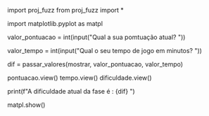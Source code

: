import proj_fuzz
from proj_fuzz import *

import matplotlib.pyplot as matpl


valor_pontuacao = int(input("Qual a sua pomtuação atual? "))

valor_tempo = int(input("Qual o seu tempo de jogo em minutos? "))


dif = passar_valores(mostrar, valor_pontuacao, valor_tempo)

pontuacao.view()
tempo.view()
dificuldade.view()


print(f"A dificuldade atual da fase é : {dif} ")

matpl.show()
